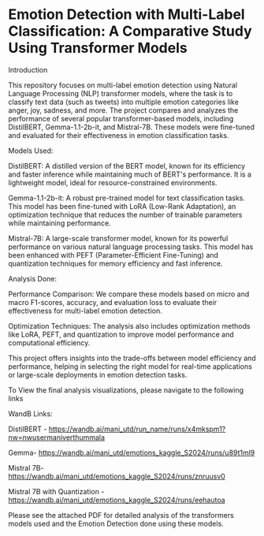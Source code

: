 # Emotion Detection with Multi-Label Classification: A Comparative Study Using Transformer Models

Introduction

This repository focuses on multi-label emotion detection using Natural Language Processing (NLP) transformer models, where the task is to classify text data (such as tweets) into multiple emotion categories like anger, joy, sadness, and more. The project compares and analyzes the performance of several popular transformer-based models, including DistilBERT, Gemma-1.1-2b-it, and Mistral-7B. These models were fine-tuned and evaluated for their effectiveness in emotion classification tasks.


Models Used:

DistilBERT: A distilled version of the BERT model, known for its efficiency and faster inference while maintaining much of BERT's performance. It is a lightweight model, ideal for resource-constrained environments.

Gemma-1.1-2b-it: A robust pre-trained model for text classification tasks. This model has been fine-tuned with LoRA (Low-Rank Adaptation), an optimization technique that reduces the number of trainable parameters while maintaining performance.

Mistral-7B: A large-scale transformer model, known for its powerful performance on various natural language processing tasks. This model has been enhanced with PEFT (Parameter-Efficient Fine-Tuning) and quantization techniques for memory efficiency and fast inference.


Analysis Done:

Performance Comparison: We compare these models based on micro and macro F1-scores, accuracy, and evaluation loss to evaluate their effectiveness for multi-label emotion detection.

Optimization Techniques: The analysis also includes optimization methods like LoRA, PEFT, and quantization to improve model performance and computational efficiency.

This project offers insights into the trade-offs between model efficiency and performance, helping in selecting the right model for real-time applications or large-scale deployments in emotion detection tasks.


To View the final analysis visualizations, please navigate to the following links

WandB Links:

DistilBERT - https://wandb.ai/mani_utd/run_name/runs/x4mkspm1?nw=nwusermaniverthummala

Gemma- https://wandb.ai/mani_utd/emotions_kaggle_S2024/runs/u89t1ml9

Mistral 7B- https://wandb.ai/mani_utd/emotions_kaggle_S2024/runs/znruusv0

Mistral 7B with Quantization - https://wandb.ai/mani_utd/emotions_kaggle_S2024/runs/eehautoa


Please see the attached PDF for detailed analysis of the transformers models used and the Emotion Detection done using these models.
